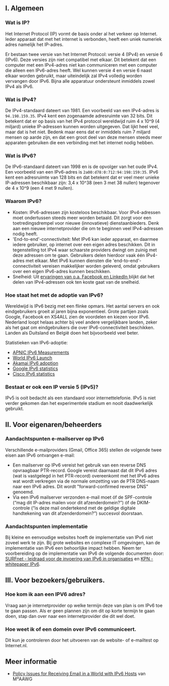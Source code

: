 ## I. Algemeen

### Wat is IP?
Het Internet Protocol (IP) vormt de basis onder al het verkeer op Internet. Ieder apparaat dat met het internet is verbonden, heeft een uniek numeriek adres namelijk het IP-adres.

Er bestaan twee versie van het Internet Protocol: versie 4 (IPv4) en versie 6 (IPv6). Deze versies zijn niet compatibel met elkaar. Dit betekent dat een computer met een IPv4-adres niet kan communiceren met een computer die alleen een IPv6-adres heeft. Wel kunnen versie 4 en versie 6 naast elkaar worden gebruikt, maar uiteindelijk zal IPv4 volledig worden vervangen door IPv6. Bijna alle apparatuur ondersteunt inmiddels zowel IPv4 als IPv6.

### Wat is IPv4?
De IPv4-standaard dateert van 1981. Een voorbeeld van een IPv4-adres is `94.198.159.35`. IPv4 kent een zogenaamde adresruimte van 32 bits. Dit betekent dat er op basis van het IPv4 protocol wereldwijd ruim 4 x 10^9 (4 miljard) unieke IP-adressen kunnen worden uitgegeven. Dat lijkt heel veel, maar dat is het niet. Bedenk maar eens dat er inmiddels ruim 7 miljard mensen op aarde zijn, en dat een groot deel van deze mensen steeds meer apparaten gebruiken die een verbinding met het internet nodig hebben.

### Wat is IPv6?
De IPv6-standaard dateert van 1998 en is de opvolger van het oude IPv4. Een voorbeeld van een IPv6-adres is `2a00:d78:0:712:94:198:159:35`. IPv6 kent een adresruimte van 128 bits en dat betekent dat er veel meer unieke IP-adressen beschikbaar zijn: 3,4 x 10^38 (een 3 met 38 nullen) tegenover de 4 x 10^9 (een 4 met 9 nullen).

### Waarom IPv6?

* Kosten: IPv6-adressen zijn kosteloos beschikbaar. Voor IPv4-adressen moet ondertussen steeds meer worden betaald. Dit zorgt voor een toetredingsdrempel voor nieuwe (innovatieve) dienstaanbieders. Denk aan een nieuwe internetprovider die om te beginnen veel IPv4-adressen nodig heeft.
* 'End-to-end'-connectiviteit: Met IPv6 kan ieder apparaat, en daarmee iedere gebruiker, op internet over een eigen adres beschikken. Dit in tegenstelling tot IPv4 waar schaarste providers dwingt om zuinig met deze adressen om te gaan. Gebruikers delen hierdoor vaak één IPv4-adres met elkaar. Met IPv6 kunnen diensten die 'end-to-end'-connectiviteit vereisen makkelijker worden geleverd, omdat gebruikers over een eigen IPv6-adres kunnen beschikken.
* Snelheid: Uit [ervaringen van o.a. Facebook en LinkedIn ](https://blog.apnic.net/2016/08/15/optimized-content-providers-connect-faster-ipv6/) blijkt dat het delen van IPv4-adressen ook ten koste gaat van de snelheid.

### Hoe staat het met de adoptie van IPv6?
Wereldwijd is IPv6 bezig met een flinke opmars. Het aantal servers en ook eindgebruikers groeit al jaren bijna exponentieel. Grote partijen zoals Google, Facebook en XS4ALL zien de voordelen en kiezen voor IPv6. Nederland loopt helaas achter bij veel andere vergelijkbare landen, zeker als het gaat om eindgebruikers die over IPv6-connectiviteit beschikken. Landen als Duitsland en België doen het bijvoorbeeld veel beter.

Statistieken van IPv6-adoptie:
* [APNIC IPv6 Measurements](https://stats.labs.apnic.net/ipv6/)
* [World IPv6 Launch](http://www.worldipv6launch.org/measurements/)
* [Akamai IPv6 adoption](https://www.akamai.com/us/en/about/our-thinking/state-of-the-internet-report/state-of-the-internet-ipv6-adoption-visualization.jsp)
* [Google IPv6 statistics](https://www.google.com/intl/en/ipv6/statistics.html)
* [Cisco IPv6 statistics](http://6lab.cisco.com/stats/)


### Bestaat er ook een IP versie 5 (IPv5)?
IPv5 is ooit bedacht als een standaard voor internettelefonie. IPv5 is niet verder gekomen dan het experimentele stadium en nooit daadwerkelijk gebruikt.


## II. Voor eigenaren/beheerders
### Aandachtspunten e-mailserver op IPv6
Verschillende e-mailproviders (Gmail, Office 365) stellen de volgende twee eisen aan IPv6 ontvangen e-mail:
* Een mailserver op IPv6 vereist het gebruik van een reverse DNS opvraagbaar PTR-record. Google vereist daarnaast dat dit IPv6 adres (wat is vastgelegd in het PTR-record) overeenkomt met het IPv6 adres wat wordt verkregen via de normale omzetting van de PTR DNS-naam naar een IPv6 adres. Dit wordt "forward-confirmed reverse DNS" genoemd.
* Via een IPv6 mailserver verzonden e-mail moet óf de SPF-controle (“mag dit IP-adres mailen voor dit afzenderdomein?”) óf de DKIM-controle (“is deze mail ondertekend met de geldige digitale handtekening van dit afzenderdomein?”) succesvol doorstaan.

### Aandachtspunten implementatie
Bij kleine en eenvoudige websites hoeft de implementatie van IPv6 niet zoveel werk te zijn. Bij grote websites en complexe IT omgevingen, kan de implementatie van IPv6 een behoorlijke impact hebben. Neem ter voorbereiding op de implementatie van IPv6 de volgende documenten door: [SURFnet - leidraad voor de invoering van IPv6 in organisaties](https://www.surf.nl/binaries/content/assets/surf/nl/kennisbank/2011/rapport_201102_IPv6_Case_Study_Leidraad_voor_de_invoering_van_IPv6_in_organisaties-1.pdf) en [KPN - whitepaper IPv6](https://kpnlokaleoverheid.nl/wp-content/uploads/2009/03/Whitepaper-IPv6-versie-1-5-26-06-2013.pdf).

## III. Voor bezoekers/gebruikers.
### Hoe kom ik aan een IPV6 adres?
Vraag aan je internetprovider op welke termijn deze van plan is om IPv6 toe te gaan passen. Als er geen plannen zijn om dit op korte termijn te gaan doen, stap dan over naar een internetprovider die dit wel doet.

### Hoe weet ik of een domein over IPv6 communiceert.
Dit kun je controleren door het uitvoeren van de website- of e-mailtest op Internet.nl.

## Meer informatie
* [Policy Issues for Receiving Email in a World with IPv6 Hosts](https://www.m3aawg.org/sites/default/files/document/M3AAWG_Inbound_IPv6_Policy_Issues-2014-09.pdf) van M³AAWG
